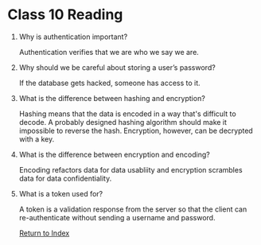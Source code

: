 # Class 10 Reading

1.  Why is authentication important?

    Authentication verifies that we are who we say we are.

2.  Why should we be careful about storing a user’s password?

    If the database gets hacked, someone has access to it.

3.  What is the difference between hashing and encryption?

    Hashing means that the data is encoded in a way that's difficult to decode. A probably designed hashing algorithm should make it impossible to reverse the hash. Encryption, however, can be decrypted with a key.

4.  What is the difference between encryption and encoding?

    Encoding refactors data for data usabliity and encryption scrambles data for data confidentiality.

5.  What is a token used for?

    A token is a validation response from the server so that the client can re-authenticate without sending a username and password.

    [Return to Index](index.md)
